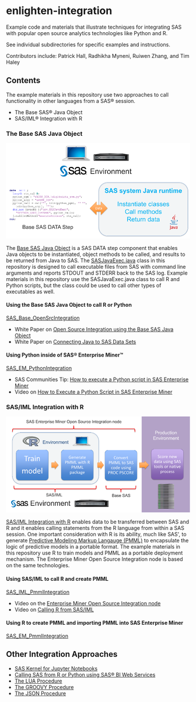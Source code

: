 # enlighten-integration

Example code and materials that illustrate techniques for integrating SAS with
popular open source analytics technologies like Python and R.

See individual subdirectories for specific examples and instructions. 

Contributors include:
Patrick Hall, Radhikha Myneni, Ruiwen Zhang, and Tim Haley

## Contents

The example materials in this repository use two approaches to call functionality in other languages from a SAS&reg; session.
* The Base SAS&reg; Java Object
* SAS/IML&reg; Integration with R

### The Base SAS Java Object

![alt text](readme_pics/Slide2.png "The Base SAS Java Object")

The [Base SAS Java Object](http://support.sas.com/documentation/cdl/en/lrcon/68089/HTML/default/viewer.htm#n0swy2q7eouj2fn11g1o28q57v4u.htm) is a SAS DATA step component that enables Java objects to be instantiated, object methods to be called, and results to be returned from Java to SAS. The [SASJavaExec.java](https://github.com/sassoftware/enlighten-integration/blob/master/SAS_Base_OpenSrcIntegration/src/dev/SASJavaExec.java) class in this repository is designed to call executable files from SAS with command line arguments and reports STDOUT and STDERR back to the SAS log. Example materials in this repository use the SASJavaExec.java class to call R and Python scripts, but the class could be used to call other types of executables as well.

#### Using the Base SAS Java Object to call R or Python

[SAS_Base_OpenSrcIntegration](https://github.com/sassoftware/enlighten-integration/tree/master/SAS_Base_OpenSrcIntegration)

* White Paper on [Open Source Integration using the Base SAS Java Object](https://github.com/sassoftware/enlighten-integration/blob/master/SAS_Base_OpenSrcIntegration/SAS_Base_OpenSrcIntegration.pdf)
* White Paper on [Connecting Java to SAS Data Sets](http://support.sas.com/resources/papers/proceedings12/008-2012.pdf)

#### Using Python inside of SAS&reg; Enterprise Miner&trade;

[SAS_EM_PythonIntegration](https://github.com/sassoftware/enlighten-integration/tree/master/SAS_EM_PythonIntegration)

* SAS Communities Tip: [How to execute a Python script in SAS Enterprise Miner](https://communities.sas.com/t5/SAS-Communities-Library/Tip-How-to-execute-a-Python-script-in-SAS-Enterprise-Miner/tac-p/223765)
* Video on [How to Execute a Python Script in SAS Enterprise Miner](http://www.sas.com/apps/webnet/video-sharing.html?player=brightcove&width=640&height=360&autoStart=true&playerID=1873162645001&playerKey=AQ~~,AAABs_kuvqE~,9q03viSCCi8Qu-ec7KH7e-bapzBTKVDB&videoPlayer=4283224315001&emptyPage=false)

### SAS/IML Integration with R

![alt text](readme_pics/Slide1.png "SAS/IML Integration with R")

[SAS/IML Integration with R](https://support.sas.com/documentation/cdl/en/imlug/68150/HTML/default/viewer.htm#imlug_r_toc.htm) enables data to be transferred between SAS and R and it enables calling statements from the R language from within a SAS session. One important consideration with R is its ability, much like SAS', to generate [Predictive Modeling Markup Langauge (PMML)](http://dmg.org/pmml/v4-2-1/GeneralStructure.html) to encapsulate the logic of predictive models in a portable format. The example materials in this repository use R to train models and PMML as a portable deployment mechanism. The Enterprise Miner Open Source Integration node is based on the same technologies.

#### Using SAS/IML to call R and create PMML

[SAS_IML_PmmlIntegration](https://github.com/sassoftware/enlighten-integration/tree/master/SAS_IML_PmmlIntegration)

* Video on the [Enterprise Miner Open Source Integration node](http://www.sas.com/apps/webnet/video-sharing.html?player=brightcove&width=640&height=360&autoStart=true&playerID=1873162645001&playerKey=AQ~~,AAABs_kuvqE~,9q03viSCCi8Qu-ec7KH7e-bapzBTKVDB&videoPlayer=3939327608001&emptyPage=false)
* Video on [Calling R from SAS/IML](https://www.youtube.com/watch?v=rUaTTre24kI)

#### Using R to create PMML and importing PMML into SAS Enterprise Miner

[SAS_EM_PmmlIntegration](https://github.com/sassoftware/enlighten-integration/tree/master/SAS_EM_PmmlIntegration)

## Other Integration Approaches

* [SAS Kernel for Jupyter Notebooks](https://github.com/sassoftware/sas_kernel)
* [Calling SAS from R or Python using SAS&reg; BI Web Services](http://blogs.sas.com/content/subconsciousmusings/2015/10/13/how-analytical-web-services-can-help-scale-your-machine-learning/)
* [The LUA Procedure](http://support.sas.com/documentation/cdl/en/proc/68954/HTML/default/viewer.htm#n1csk38ocks0rgn1rr8d302ofqgs.htm)
* [The GROOVY Procedure](http://support.sas.com/documentation/cdl/en/proc/68954/HTML/default/viewer.htm#p1x8agymll9gten1ocziihptcjzj.htm)
* [The JSON Procedure](http://support.sas.com/documentation/cdl/en/proc/68954/HTML/default/viewer.htm#p06hstivs0b3hsn1cb4zclxukkut.htm)